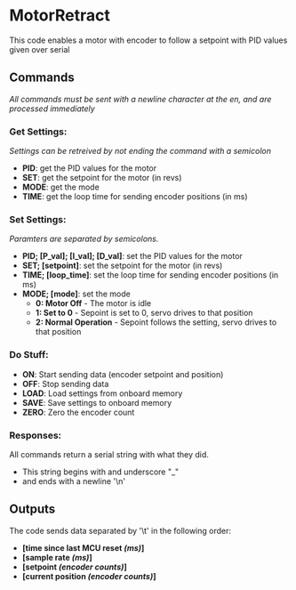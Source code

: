 # MotorRetract
This code enables a motor with encoder to follow a setpoint with PID values given over serial

## Commands
*All commands must be sent with a newline character at the en, and are processed immediately*

### Get Settings:
*Settings can be retreived by not ending the command with a semicolon*
- **PID**: get the PID values for the motor
- **SET**: get the setpoint for the motor (in revs)
- **MODE**: get the mode
- **TIME**: get the loop time for sending encoder positions (in ms)

### Set Settings:
*Paramters are separated by semicolons.*
- **PID; [P_val]; [I_val]; [D_val]**: set the PID values for the motor
- **SET; [setpoint]**: set the setpoint for the motor (in revs)
- **TIME; [loop_time]**: set the loop time for sending encoder positions (in ms)
- **MODE; [mode]**: set the mode
	- **0: Motor Off** - The motor is idle
	- **1: Set to 0** - Sepoint is set to 0, servo drives to that position
	- **2: Normal Operation** - Sepoint follows the setting, servo drives to that position

### Do Stuff:
- **ON**: Start sending data (encoder setpoint and position)
- **OFF**: Stop sending data
- **LOAD**: Load settings from onboard memory
- **SAVE**: Save settings to onboard memory
- **ZERO**: Zero the encoder count

### Responses:
All commands return a serial string with what they did.
- This string begins with and underscore "_"
-  and ends with a newline '\n'

## Outputs
The code sends data separated by '\t' in the following order:

- **[time since last MCU reset *(ms)*]**
- **[sample rate *(ms)*]**
- **[setpoint *(encoder counts)*]**
- **[current position *(encoder counts)*]**
